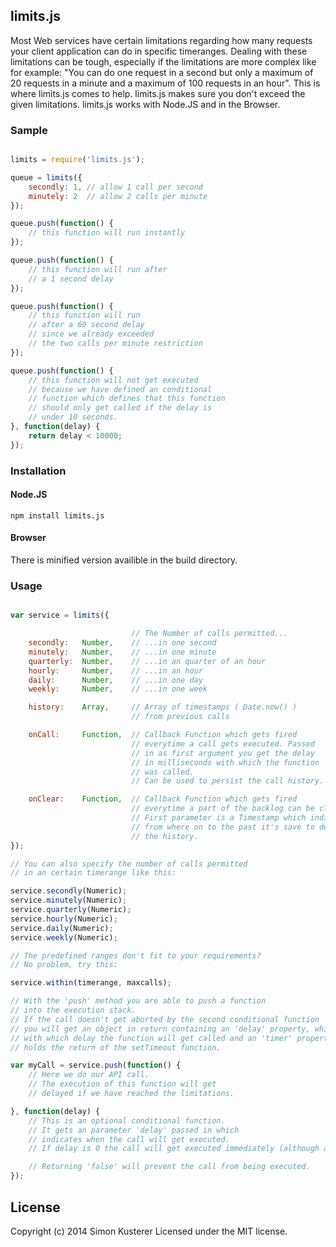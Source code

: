 ## limits.js

Most Web services have certain limitations regarding how many requests your client application can
do in specific timeranges. Dealing with these limitations can be tough, especially if the limitations
are more complex like for example: "You can do one request in a second but only a maximum of
20 requests in a minute and a maximum of 100 requests in an hour".
This is where limits.js comes to help. limits.js makes sure you don't exceed the given limitations.
limits.js works with Node.JS and in the Browser.

### Sample

```javascript

limits = require('limits.js');

queue = limits({
    secondly: 1, // allow 1 call per second
    minutely: 2  // allow 2 calls per minute
});

queue.push(function() {
    // this function will run instantly
});

queue.push(function() {
    // this function will run after
    // a 1 second delay
});

queue.push(function() {
    // this function will run
    // after a 60 second delay
    // since we already exceeded
    // the two calls per minute restriction
});

queue.push(function() {
    // this function will not get executed
    // because we have defined an conditional
    // function which defines that this function
    // should only get called if the delay is
    // under 10 seconds.
}, function(delay) {
    return delay < 10000;
});

```

### Installation

#### Node.JS

```
npm install limits.js
```

#### Browser

There is minified version availible in the build directory.

### Usage

```javascript

var service = limits({

                           // The Number of calls permitted...
    secondly:   Number,    // ...in one second
    minutely:   Number,    // ...in one minute
    quarterly:  Number,    // ...in an quarter of an hour
    hourly:     Number,    // ...in an hour
    daily:      Number,    // ...in one day
    weekly:     Number,    // ...in one week

    history:    Array,     // Array of timestamps ( Date.now() )
                           // from previous calls

    onCall:     Function,  // Callback Function which gets fired
                           // everytime a call gets executed. Passed
                           // in as first argument you get the delay
                           // in milliseconds with which the function
                           // was called.
                           // Can be used to persist the call history.

    onClear:    Function,  // Callback Function which gets fired
                           // everytime a part of the backlog can be cleared.
                           // First parameter is a Timestamp which indicates
                           // from where on to the past it's save to delete
                           // the history.
});

// You can also specify the number of calls permitted
// in an certain timerange like this:

service.secondly(Numeric);
service.minutely(Numeric);
service.quarterly(Numeric);
service.hourly(Numeric);
service.daily(Numeric);
service.weekly(Numeric);

// The predefined ranges don't fit to your requirements?
// No problem, try this:

service.within(timerange, maxcalls);

// With the 'push' method you are able to push a function
// into the execution stack.
// If the call doesn't get aborted by the second conditional function
// you will get an object in return containing an 'delay' property, which indicates
// with which delay the function will get called and an 'timer' property which
// holds the return of the setTimeout function.

var myCall = service.push(function() {
    // Here we do our API call.
    // The execution of this function will get
    // delayed if we have reached the limitations.

}, function(delay) {
    // This is an optional conditional function.
    // It gets an parameter 'delay' passed in which
    // indicates when the call will get executed.
    // If delay is 0 the call will get executed immediately (although asynchronily).

    // Returning 'false' will prevent the call from being executed.
});

```


## License
Copyright (c) 2014 Simon Kusterer
Licensed under the MIT license.